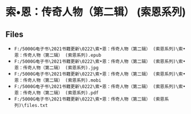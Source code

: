 # 索•恩：传奇人物（第二辑） (索恩系列)

## Files

- `F:/5000G电子书\2021书籍更新\0222\索•恩：传奇人物（第二辑） (索恩系列)\索•恩：传奇人物（第二辑） (索恩系列).epub`
- `F:/5000G电子书\2021书籍更新\0222\索•恩：传奇人物（第二辑） (索恩系列)\索•恩：传奇人物（第二辑） (索恩系列).jpg`
- `F:/5000G电子书\2021书籍更新\0222\索•恩：传奇人物（第二辑） (索恩系列)\索•恩：传奇人物（第二辑） (索恩系列).mobi`
- `F:/5000G电子书\2021书籍更新\0222\索•恩：传奇人物（第二辑） (索恩系列)\索•恩：传奇人物（第二辑） (索恩系列).pdf`
- `F:/5000G电子书\2021书籍更新\0222\索•恩：传奇人物（第二辑） (索恩系列)\files.txt`

